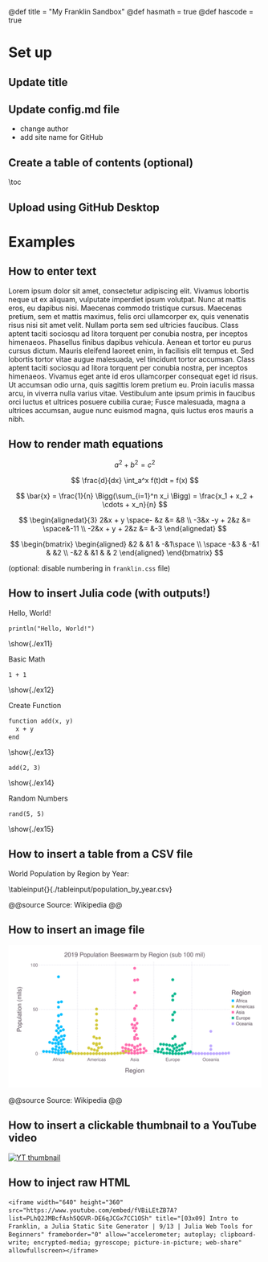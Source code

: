 @def title = "My Franklin Sandbox"
@def hasmath = true
@def hascode = true

# Set up

## Update title

## Update config.md file

* change author
* add site name for GitHub

## Create a table of contents (optional)

\toc

## Upload using GitHub Desktop

# Examples

## How to enter text

Lorem ipsum dolor sit amet, consectetur adipiscing elit. Vivamus lobortis neque ut ex aliquam, vulputate imperdiet ipsum volutpat. Nunc at mattis eros, eu dapibus nisi. Maecenas commodo tristique cursus. Maecenas pretium, sem et mattis maximus, felis orci ullamcorper ex, quis venenatis risus nisi sit amet velit. Nullam porta sem sed ultricies faucibus. Class aptent taciti sociosqu ad litora torquent per conubia nostra, per inceptos himenaeos. Phasellus finibus dapibus vehicula. Aenean et tortor eu purus cursus dictum. Mauris eleifend laoreet enim, in facilisis elit tempus et. Sed lobortis tortor vitae augue malesuada, vel tincidunt tortor accumsan. Class aptent taciti sociosqu ad litora torquent per conubia nostra, per inceptos himenaeos. Vivamus eget ante id eros ullamcorper consequat eget id risus. Ut accumsan odio urna, quis sagittis lorem pretium eu. Proin iaculis massa arcu, in viverra nulla varius vitae. Vestibulum ante ipsum primis in faucibus orci luctus et ultrices posuere cubilia curae; Fusce malesuada, magna a ultrices accumsan, augue nunc euismod magna, quis luctus eros mauris a nibh. 

## How to render math equations

$$ a^2 + b^2 = c^2 $$

$$ \frac{d}{dx} \int_a^x f(t)dt = f(x) $$

$$ \bar{x} = \frac{1}{n} \Bigg(\sum_{i=1}^n x_i \Bigg) = \frac{x_1 + x_2 + \cdots + x_n}{n} $$

$$ 
  \begin{alignedat}{3}
    2&x + y \space- &z &= &8 \\
    -3&x -y + 2&z &= \space&-11 \\
    -2&x + y + 2&z &= &-3
  \end{alignedat}
$$

$$
  \begin{bmatrix}
    \begin{aligned}
      &2 & &1 & -&1\space \\
      \space -&3 & -&1 & &2 \\
      -&2 & &1 & & 2
    \end{aligned}
  \end{bmatrix}
$$

(optional: disable numbering in `franklin.css` file)

## How to insert Julia code (with outputs!)

Hello, World!

```julia:./ex11
println("Hello, World!")

```

\show{./ex11}

Basic Math

```julia:./ex12
1 + 1
```

\show{./ex12}

Create Function

```julia:./ex13
function add(x, y)
  x + y
end
```

\show{./ex13}


```julia:./ex14
add(2, 3)
```

\show{./ex14}

Random Numbers

```julia:./ex15
rand(5, 5)
```

\show{./ex15}

## How to insert a table from a CSV file

World Population by Region by Year:

\tableinput{}{./tableinput/population_by_year.csv}

@@source
Source: Wikipedia
@@

## How to insert an image file

![beeswarm plot of population by region](/assets/p_beeswarm_region.svg)

@@source
Source: Wikipedia
@@

## How to insert a clickable thumbnail to a YouTube video

[![YT thumbnail](https://img.youtube.com/vi/fVBiLEtZB7A/0.jpg)](https://youtu.be/fVBiLEtZB7A?list=PLhQ2JMBcfAsh5QGVR-DE6qJCGx7CC1OSh)

## How to inject raw HTML

~~~
<iframe width="640" height="360" src="https://www.youtube.com/embed/fVBiLEtZB7A?list=PLhQ2JMBcfAsh5QGVR-DE6qJCGx7CC1OSh" title="[03x09] Intro to Franklin, a Julia Static Site Generator | 9/13 | Julia Web Tools for Beginners" frameborder="0" allow="accelerometer; autoplay; clipboard-write; encrypted-media; gyroscope; picture-in-picture; web-share" allowfullscreen></iframe>
~~~


<!-- # Franklin syntax sandbox -->
<!---->
<!-- This page is meant as a sandbox for Franklin Syntax so that you can quickly practice or experience things. -->
<!---->
<!-- ## Sandbox -->
<!---->
<!-- Write whatever you want here to practice Franklin Syntax: -->
<!---->
<!-- ```julia:./ex1 -->
<!-- using LinearAlgebra, Random -->
<!-- Random.seed!(135) -->
<!-- a, b = randn(50), randn(50) -->
<!-- println(dot(a, b)) -->
<!-- println(sum(ai * bi for (ai, bi) ∈ zip(a, b))) -->
<!-- ``` -->
<!---->
<!-- \output{./ex1} -->
<!---->
<!-- (yet another example that floating point arithmetics can be complicated). -->
<!---->
<!-- $$ \forall x \in \R:\quad \scal{x, x} \ge 0 $$ -->
<!---->
<!-- \newcommand{\E}{\mathbb E} -->
<!---->
<!-- Surely some people remember the ordering, but I always forget: -->
<!---->
<!-- $$ \varphi(\E[X]) \le \E[\varphi(X)] $$ -->
<!---->
<!-- for $\varphi$ convex. -->
